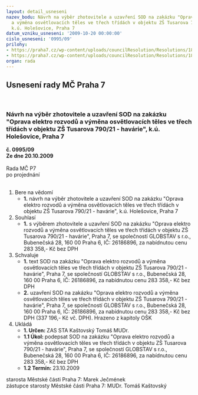 ```yaml
---
layout: detail_usneseni
nazev_bodu: Návrh na výběr zhotovitele a uzavření SOD na zakázku "Oprava elektro rozvodů
  a výměna osvětlovacích těles ve třech třídách v objektu ZŠ Tusarova 790/21 - havárie",
  k.ú. Holešovice, Praha 7
datum_vzniku_usneseni: '2009-10-20 00:00:00'
cislo_usneseni: '0995/09'
prilohy:
- https://praha7.cz/wp-content/uploads/councilResolution/Resolutions/18419/52-sod-op.doc
- https://praha7.cz/wp-content/uploads/councilResolution/Resolutions/18419/52-popt%c3%a1vka.doc
organ: rada
---
```

<div id="ucUsn_pList" class="usn">
	<span><h2>Usnesení rady MČ Praha 7 </h2>
<br></span><div class="standBody">
<span><h3>Návrh na výběr zhotovitele a uzavření SOD na zakázku "Oprava elektro rozvodů a výměna osvětlovacích těles ve třech třídách v objektu ZŠ Tusarova 790/21 - havárie", k.ú. Holešovice, Praha 7</h3></span><div class="center">
		<strong>č. 0995/09</strong><br>
	</div>
<div class="center">
		<strong>Ze dne 20.10.2009</strong><br><br>
	</div>Rada MČ P7<br> po projednání<br><br><ol>
<li>Bere na vědomí<ul><li>
<strong>1.</strong> návrh na výběr zhotovitele a uzavření SOD na zakázku "Oprava elektro rozvodů a výměna osvětlovacích těles ve třech třídách v objektu ZŠ Tusarova 790/21 - havárie", k.ú. Holešovice, Praha 7</li></ul>
</li>
<li>Souhlasí<ul><li>
<strong>1.</strong> s výběrem zhotovitele a uzavření SOD na zakázku "Oprava elektro rozvodů a výměna osvětlovacích těles ve třech třídách v objektu ZŠ Tusarova 790/21 - havárie",  Praha 7, se společností GLOBSTAV s r.o., Bubenečská 28, 160 00 Praha 6, IČ: 26186896, za nabídnutou cenu 283 358,- Kč bez DPH </li></ul>
</li>
<li>Schvaluje<ul>
<li>
<strong>1.</strong> text SOD na zakázku "Oprava elektro rozvodů a výměna osvětlovacích těles ve třech třídách v objektu ZŠ Tusarova 790/21 - havárie",  Praha 7, se společností GLOBSTAV s r.o., Bubenečská 28, 160 00 Praha 6, IČ: 26186896, za nabídnutou cenu 283 358,- Kč bez DPH  </li>
<li>
<strong>2.</strong> uzavření SOD na zakázku "Oprava elektro rozvodů a výměna osvětlovacích těles ve třech třídách v objektu ZŠ Tusarova 790/21 - havárie",  Praha 7, se společností GLOBSTAV s r.o., Bubenečská 28, 160 00 Praha 6, IČ: 26186896, za nabídnutou cenu 283 358,- Kč bez DPH  (337 196,- Kč vč. DPH). Hrazeno z kapitoly OŠK  </li>
</ul>
</li>
<li>Ukládá<ul>
<li>
<strong>1. Určen: </strong>ZAS STA Kaštovský Tomáš MUDr.</li>
<li>
<strong>1.1 Úkol: </strong>podepsat SOD na zakázku "Oprava elektro rozvodů a výměna osvětlovacích těles ve třech třídách v objektu ZŠ Tusarova 790/21 - havárie",  Praha 7, se společností GLOBSTAV s r.o., Bubenečská 28, 160 00 Praha 6, IČ: 26186896, za nabídnutou cenu 283 358,- Kč bez DPH  </li>
<li>
<strong>1.2 Termín: </strong>23.10.2009</li>
</ul>
</li>
</ol>starosta Městské části Praha 7: Marek Ječmének<br>zástupce starosty Městské části Praha 7: MUDr. Tomáš Kaštovský 
</div>
</div>